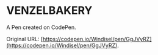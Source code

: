 # VENZELBAKERY

A Pen created on CodePen.

Original URL: [https://codepen.io/Windisel/pen/GgJVyRZ](https://codepen.io/Windisel/pen/GgJVyRZ).

